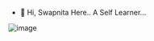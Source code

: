 - 👋 Hi,
Swapnita Here..
A Self Learner...

![image](https://user-images.githubusercontent.com/84386293/166912900-c309c322-1eba-4a7b-a6a8-45ec05662b19.png)
